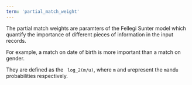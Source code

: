 ```yaml
---
term: 'partial_match_weight'
---
```


The partial match weights are paramters of the Fellegi Sunter model which quantify the importance of different pieces of information in the input records.

For example, a match on date of birth is more important than a match on gender.

They are defined as the ` log_2(m/u)`, where `m` and `u`represent the `m`and`u` probabilities respectively.
